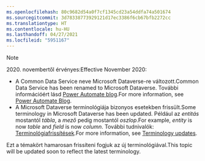 ```yaml
---
ms.openlocfilehash: 80c9682d54a0f7cf1345cd23a54ddfa74a501674
ms.sourcegitcommit: 3d78338773929121d17ec3386f6cb67bfb2272cc
ms.translationtype: HT
ms.contentlocale: hu-HU
ms.lasthandoff: 04/27/2021
ms.locfileid: "5951167"
---
```

> [!NOTE]
> <span data-ttu-id="48761-101">2020. novembertől érvényes:</span><span class="sxs-lookup"><span data-stu-id="48761-101">Effective November 2020:</span></span>
>
> - <span data-ttu-id="48761-102">A Common Data Service neve Microsoft Dataverse-re változott.</span><span class="sxs-lookup"><span data-stu-id="48761-102">Common Data Service has been renamed to Microsoft Dataverse.</span></span> <span data-ttu-id="48761-103">További információért lásd [Power Automate blog](https://aka.ms/PAuAppBlog).</span><span class="sxs-lookup"><span data-stu-id="48761-103">For more information, see [Power Automate Blog](https://aka.ms/PAuAppBlog).</span></span>
> - <span data-ttu-id="48761-104">A Microsoft Dataverse terminológiája bizonyos esetekben frissült.</span><span class="sxs-lookup"><span data-stu-id="48761-104">Some terminology in Microsoft Dataverse has been updated.</span></span> <span data-ttu-id="48761-105">Például az *entitás* mostantól *tábla*, a *mező* pedig mostantól *oszlop*.</span><span class="sxs-lookup"><span data-stu-id="48761-105">For example, *entity* is now *table* and *field* is now *column*.</span></span> <span data-ttu-id="48761-106">További tudnivalók: [Terminológiafrissítések](/powerapps/maker/data-platform/data-platform-intro).</span><span class="sxs-lookup"><span data-stu-id="48761-106">For more information, see [Terminology updates](/powerapps/maker/data-platform/data-platform-intro).</span></span>
>
> <span data-ttu-id="48761-107">Ezt a témakört hamarosan frissíteni fogjuk az új terminológiával.</span><span class="sxs-lookup"><span data-stu-id="48761-107">This topic will be updated soon to reflect the latest terminology.</span></span>
